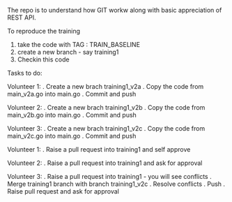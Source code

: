 The repo is to understand how GIT workw along with basic appreciation of REST API.

To reproduce the training

1. take the code with TAG : TRAIN_BASELINE
2. create a new branch - say training1
3. Checkin this code

Tasks to do:

Volunteer 1:
. Create a new brach training1_v2a
. Copy the code from main_v2a.go into main.go
. Commit and push

Volunteer 2:
. Create a new brach training1_v2b
. Copy the code from main_v2b.go into main.go
. Commit and push

Volunteer 3:
. Create a new brach training1_v2c
. Copy the code from main_v2c.go into main.go
. Commit and push

Volunteer 1:
. Raise a pull request into training1 and self approve

Volunteer 2:
. Raise a pull request into training1 and ask for approval

Volunteer 3:
. Raise a pull request into training1 - you will see conflicts
. Merge training1 branch with branch training1_v2c
. Resolve conflicts
. Push
. Raise pull request and ask for approval
